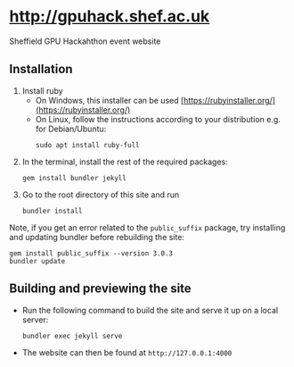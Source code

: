 # http://gpuhack.shef.ac.uk
Sheffield GPU Hackahthon event website


## Installation

1. Install ruby
    * On Windows, this installer can be used [https://rubyinstaller.org/](https://rubyinstaller.org/)
    * On Linux, follow the instructions according to your distribution e.g. for Debian/Ubuntu:
        ```
        sudo apt install ruby-full
        ```
1. In the terminal, install the rest of the required packages: 
   ```
   gem install bundler jekyll 
   ``` 
1. Go to the root directory of this site and run
    ```
    bundler install 
    ```

Note, if you get an error related to the `public_suffix` package, try installing and updating bundler before rebuilding the site:

```
gem install public_suffix --version 3.0.3
bundler update
```



## Building and previewing the site

* Run the following command to build the site and serve it up on a local server:
    ```
    bundler exec jekyll serve
    ```
* The website can then be found at `http://127.0.0.1:4000`
